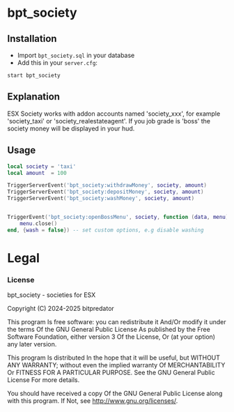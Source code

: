 # bpt_society

## Installation
- Import `bpt_society.sql` in your database
- Add this in your `server.cfg`:

```
start bpt_society
```

## Explanation
ESX Society works with addon accounts named 'society_xxx', for example 'society_taxi' or 'society_realestateagent'. If you job grade is 'boss' the society money will be displayed in your hud.

## Usage
```lua
local society = 'taxi'
local amount  = 100

TriggerServerEvent('bpt_society:withdrawMoney', society, amount)
TriggerServerEvent('bpt_society:depositMoney', society, amount)
TriggerServerEvent('bpt_society:washMoney', society, amount)


TriggerEvent('bpt_society:openBossMenu', society, function (data, menu)
	menu.close()
end, {wash = false}) -- set custom options, e.g disable washing
```

# Legal
### License
bpt_society - societies for ESX

Copyright (C) 2024-2025 bitpredator

This program Is free software: you can redistribute it And/Or modify it under the terms Of the GNU General Public License As published by the Free Software Foundation, either version 3 Of the License, Or (at your option) any later version.

This program Is distributed In the hope that it will be useful, but WITHOUT ANY WARRANTY; without even the implied warranty Of MERCHANTABILITY Or FITNESS FOR A PARTICULAR PURPOSE. See the GNU General Public License For more details.

You should have received a copy Of the GNU General Public License along with this program. If Not, see http://www.gnu.org/licenses/.
